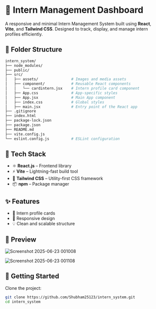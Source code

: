 # 🚀 Intern Management Dashboard

A responsive and minimal Intern Management System built using **React**, **Vite**, and **Tailwind CSS**. Designed to track, display, and manage intern profiles efficiently.

## 📁 Folder Structure

```bash
intern_system/
├── node_modules/
├── public/
├── src/
│   ├── assets/               # Images and media assets
│   ├── component/            # Reusable React components
│   │   └── cardintern.jsx    # Intern profile card component
│   ├── App.css               # App-specific styles
│   ├── App.jsx               # Main App component
│   ├── index.css             # Global styles
│   ├── main.jsx              # Entry point of the React app
├── .gitignore
├── index.html
├── package-lock.json
├── package.json
├── README.md
├── vite.config.js
└── eslint.config.js          # ESLint configuration
```



## 🧰 Tech Stack

- ⚛️ **React.js** – Frontend library
- ⚡ **Vite** – Lightning-fast build tool
- 🎨 **Tailwind CSS** – Utility-first CSS framework
- 📦 **npm** – Package manager

## ✨ Features

- 📇 Intern profile cards
- 🎯 Responsive design
- 💡 Clean and scalable structure

## 📸 Preview
![Screenshot 2025-06-23 001008](https://github.com/user-attachments/assets/7bbb6e1a-b172-4e2a-bc3d-9f8310d8b649)

![Screenshot 2025-06-23 001108](https://github.com/user-attachments/assets/825bbf3b-1a5d-4e7c-9c10-d14655b4fd0a)

## 🚀 Getting Started

Clone the project:

```bash
git clone https://github.com/Shubham25123/intern_system.git
cd intern_system
